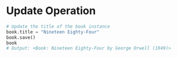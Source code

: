 # Update Operation

```python
# Update the title of the book instance
book.title = "Nineteen Eighty-Four"
book.save()
book
# Output: <Book: Nineteen Eighty-Four by George Orwell (1949)>
```
